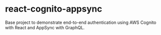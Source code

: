 # react-cognito-appsync
Base project to demonstrate end-to-end authentication using AWS Cognito with React and AppSync with GraphQL.
